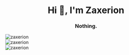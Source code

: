 <div align="center">
  <h1>Hi 👋, I'm Zaxerion</h1>
  <h3>Nothing.</h3>
</div>

<div align="left">
  <img src="https://github-readme-stats.vercel.app/api/top-langs?username=zaxerion&show_icons=true&locale=en&layout=compact" alt="zaxerion" />
</div>

<div align="left">
  <img src="https://github-readme-streak-stats.herokuapp.com/?user=zaxerion&" alt="zaxerion" />
</div>

<div align="left">
  <img src="https://github-readme-stats.vercel.app/api?username=zaxerion&show_icons=true&locale=en" alt="zaxerion" />
</div>
